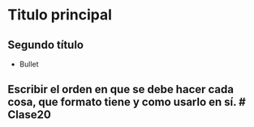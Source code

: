 # Titulo principal
## Segundo título
- Bullet

## Escribir el orden en que se debe hacer cada cosa, que formato tiene y como usarlo en sí. #   C l a s e 2 0  
 